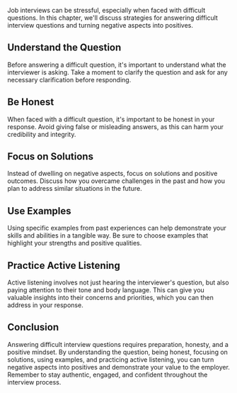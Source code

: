 
Job interviews can be stressful, especially when faced with difficult questions. In this chapter, we'll discuss strategies for answering difficult interview questions and turning negative aspects into positives.

Understand the Question
-----------------------

Before answering a difficult question, it's important to understand what the interviewer is asking. Take a moment to clarify the question and ask for any necessary clarification before responding.

Be Honest
---------

When faced with a difficult question, it's important to be honest in your response. Avoid giving false or misleading answers, as this can harm your credibility and integrity.

Focus on Solutions
------------------

Instead of dwelling on negative aspects, focus on solutions and positive outcomes. Discuss how you overcame challenges in the past and how you plan to address similar situations in the future.

Use Examples
------------

Using specific examples from past experiences can help demonstrate your skills and abilities in a tangible way. Be sure to choose examples that highlight your strengths and positive qualities.

Practice Active Listening
-------------------------

Active listening involves not just hearing the interviewer's question, but also paying attention to their tone and body language. This can give you valuable insights into their concerns and priorities, which you can then address in your response.

Conclusion
----------

Answering difficult interview questions requires preparation, honesty, and a positive mindset. By understanding the question, being honest, focusing on solutions, using examples, and practicing active listening, you can turn negative aspects into positives and demonstrate your value to the employer. Remember to stay authentic, engaged, and confident throughout the interview process.
